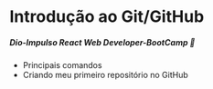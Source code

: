 # Introdução ao Git/GitHub

##### Dio-Impulso React Web Developer-BootCamp :pushpin:



- Principais comandos
- Criando meu primeiro repositório no GitHub



